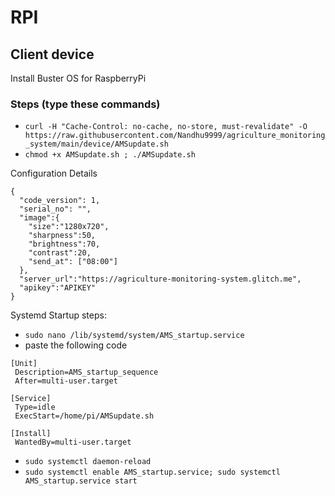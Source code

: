 # RPI
## Client device

Install Buster OS for RaspberryPi

### Steps (type these commands)
  - `curl -H "Cache-Control: no-cache, no-store, must-revalidate" -O https://raw.githubusercontent.com/Nandhu9999/agriculture_monitoring_system/main/device/AMSupdate.sh`
  - `chmod +x AMSupdate.sh ; ./AMSupdate.sh`
  
Configuration Details
```
{
  "code_version": 1,
  "serial_no": "",
  "image":{
    "size":"1280x720",
    "sharpness":50,
    "brightness":70,
    "contrast":20,
    "send_at": ["08:00"]
  },
  "server_url":"https://agriculture-monitoring-system.glitch.me",
  "apikey":"APIKEY"
}
```

Systemd Startup steps:
  - `sudo nano /lib/systemd/system/AMS_startup.service`
  - paste the following code
```
[Unit]
 Description=AMS_startup_sequence
 After=multi-user.target

[Service]
 Type=idle
 ExecStart=/home/pi/AMSupdate.sh

[Install]
 WantedBy=multi-user.target
```
  - `sudo systemctl daemon-reload`
  - `sudo systemctl enable AMS_startup.service; sudo systemctl AMS_startup.service start`
